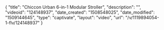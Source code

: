{
    "title": "Chiccon Urban 6-in-1 Modular Stroller",
    "description": "",
    "videoid": "124148937",
    "date_created": "1508548025",
    "date_modified": "1509144645",
    "type": "captivate",
    "layout": "video",
    "url": "\/v\/1119894054-1-flv\/124148937"
}